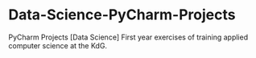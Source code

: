 # Data-Science-PyCharm-Projects
PyCharm Projects [Data Science] First year exercises of training applied computer science at the KdG.

